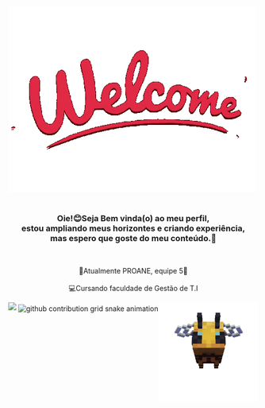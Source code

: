  <div align="center" height="300vh">
  <a height="200vh" href="giithub img/welcome-images-server.gif"><img src="giithub img/welcome-images-server.gif?font=Inter&weight=300&size=15&pause=1000&color=52796F&center=true&vCenter=true&random=false&width=100vh&lines=%F0%9D%9C%97%F0%9D%9C%9A+Welcome+to+my+profile!+%E2%8A%B9+%E0%A3%AA+%CB%96" alt="Typing SVG" /></a>
<img  alt="" src="./images/header_github.gif">
</div>


<div align="center">
<br> <h3> Oie!😊Seja Bem vinda(o) ao meu perfil, <br> estou ampliando meus horizontes e criando experiência,<br> mas espero que goste do meu conteúdo.🥰 </h3> <br>
</div>

 
<div >
<p align= "center"> 💙Atualmente PROANE, equipe 5💙<br>
<br>💻Cursando faculdade de Gestão de T.I </p>
  <img align="right" height="200vh" src="giithub img/bee minecraft.gif"  />
</div>



<picture>
  <source
    srcset="https://github-readme-stats.vercel.app/api?username=Ni15Marcondess&show_icons=true&theme=tokyonight"
    media="(prefers-color-scheme: dark)"
  />
  <source
    srcset="https://github-readme-stats.vercel.app/api?username=Ni15Marcondess&show_icons=true"
    media="(prefers-color-scheme: light), (prefers-color-scheme: no-preference)"
  />
  <img src="https://github-readme-stats.vercel.app/api?username=Ni15Marcondess&show_icons=true" />
</picture>

<picture align="center">
  <source media="(prefers-color-scheme: dark)" srcset="https://raw.githubusercontent.com/Ni15Marcondess/Ni15Marcondess/output/github-contribution-grid-snake-dark.svg">
  <source media="(prefers-color-scheme: light)" srcset="https://raw.githubusercontent.com/Ni15Marcondess/Ni15Marcondess/output/github-contribution-grid-snake-dark.svg">
  <img align="center" alt="github contribution grid snake animation" src="https://raw.githubusercontent.com/Ni15Marcondess/Ni15Marcondess/output/github-contribution-grid-snake.svg">
</picture>

